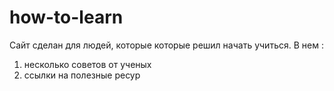 # how-to-learn
Сайт сделан для людей, которые
которые решил начать
учиться.
В нем :
1. несколько советов от  ученых
2. ссылки на полезные ресур
